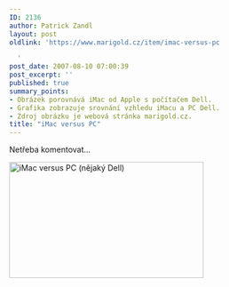 ```yaml
---
ID: 2136
author: Patrick Zandl
layout: post
oldlink: 'https://www.marigold.cz/item/imac-versus-pc

  '
post_date: 2007-08-10 07:00:39
post_excerpt: ''
published: true
summary_points:
- Obrázek porovnává iMac od Apple s počítačem Dell.
- Grafika zobrazuje srovnání vzhledu iMacu a PC Dell.
- Zdroj obrázku je webová stránka marigold.cz.
title: "iMac versus PC"
---
```


Netřeba komentovat... 

<a href="http://www.marigold.cz/wp-content/imac_vs_dell.jpg"><img src="http://www.marigold.cz/wp-content/_imac_vs_dell.jpg" width="350" height="209" alt="iMac versus PC (nějaký Dell)" title="iMac versus PC (nějaký Dell)"  /></a>